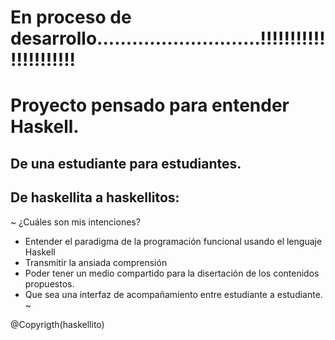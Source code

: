 # En proceso de desarrollo............................!!!!!!!!!!!!!!!!!!!!!!
# Proyecto pensado para entender Haskell. 
## De una estudiante para estudiantes.
## De haskellita a haskellitos:
 ~ ¿Cuáles son mis intenciones? 
  * Entender el paradigma de la programación funcional usando el lenguaje Haskell
  * Transmitir la ansiada comprensión
  * Poder tener un medio compartido para la disertación de los contenidos propuestos.
  * Que sea una interfaz de acompañamiento entre estudiante a estudiante. ~
  
  @Copyrigth(haskellito)


